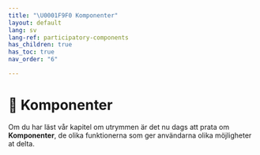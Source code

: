 ```yaml
---
title: "\U0001F9F0 Komponenter"
layout: default
lang: sv
lang-ref: participatory-components
has_children: true
has_toc: true
nav_order: "6"

---
```

# 🧰 Komponenter

Om du har läst vår kapitel om utrymmen är det nu dags att prata om **Komponenter**, de olika funktionerna som ger användarna olika möjligheter at delta.
